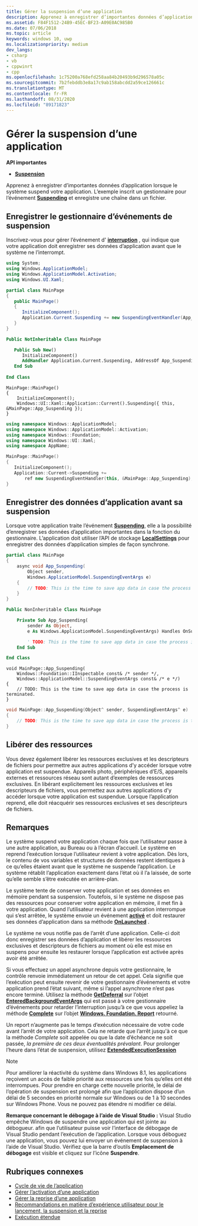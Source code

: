 ```yaml
---
title: Gérer la suspension d’une application
description: Apprenez à enregistrer d’importantes données d’application lorsque le système suspend votre application.
ms.assetid: F84F1512-24B9-45EC-BF23-A09E0AC985B0
ms.date: 07/06/2018
ms.topic: article
keywords: windows 10, uwp
ms.localizationpriority: medium
dev_langs:
- csharp
- vb
- cppwinrt
- cpp
ms.openlocfilehash: 1c75200a768efd258aa84b20493b9d296578a05c
ms.sourcegitcommit: 7b2febddb3e8a17c9ab158abcdd2a59ce126661c
ms.translationtype: MT
ms.contentlocale: fr-FR
ms.lasthandoff: 08/31/2020
ms.locfileid: "89171823"
---
```

# <a name="handle-app-suspend"></a>Gérer la suspension d’une application

**API importantes**

- [**Suspension**](/uwp/api/windows.ui.xaml.application.suspending)

Apprenez à enregistrer d’importantes données d’application lorsque le système suspend votre application. L’exemple inscrit un gestionnaire pour l’événement [**Suspending**](/uwp/api/windows.ui.xaml.application.suspending) et enregistre une chaîne dans un fichier.

## <a name="register-the-suspending-event-handler"></a>Enregistrer le gestionnaire d’événements de suspension

Inscrivez-vous pour gérer l’événement d' [**interruption**](/uwp/api/windows.ui.xaml.application.suspending) , qui indique que votre application doit enregistrer ses données d’application avant que le système ne l’interrompt.

```csharp
using System;
using Windows.ApplicationModel;
using Windows.ApplicationModel.Activation;
using Windows.UI.Xaml;

partial class MainPage
{
   public MainPage()
   {
      InitializeComponent();
      Application.Current.Suspending += new SuspendingEventHandler(App_Suspending);
   }
}
```

```vb
Public NotInheritable Class MainPage

   Public Sub New()
      InitializeComponent()
      AddHandler Application.Current.Suspending, AddressOf App_Suspending
   End Sub
   
End Class
```

```cppwinrt
MainPage::MainPage()
{
    InitializeComponent();
    Windows::UI::Xaml::Application::Current().Suspending({ this, &MainPage::App_Suspending });
}
```

```cpp
using namespace Windows::ApplicationModel;
using namespace Windows::ApplicationModel::Activation;
using namespace Windows::Foundation;
using namespace Windows::UI::Xaml;
using namespace AppName;

MainPage::MainPage()
{
   InitializeComponent();
   Application::Current->Suspending +=
       ref new SuspendingEventHandler(this, &MainPage::App_Suspending);
}
```

## <a name="save-application-data-before-suspension"></a>Enregistrer des données d’application avant sa suspension

Lorsque votre application traite l’événement [**Suspending**](/uwp/api/windows.ui.xaml.application.suspending), elle a la possibilité d’enregistrer ses données d’application importantes dans la fonction du gestionnaire. L’application doit utiliser l’API de stockage [**LocalSettings**](/uwp/api/windows.storage.applicationdata.localsettings) pour enregistrer des données d’application simples de façon synchrone.

```csharp
partial class MainPage
{
    async void App_Suspending(
        Object sender,
        Windows.ApplicationModel.SuspendingEventArgs e)
    {
        // TODO: This is the time to save app data in case the process is terminated.
    }
}
```

```vb
Public NonInheritable Class MainPage

    Private Sub App_Suspending(
        sender As Object,
        e As Windows.ApplicationModel.SuspendingEventArgs) Handles OnSuspendEvent.Suspending

        ' TODO: This is the time to save app data in case the process is terminated.
    End Sub

End Class
```

```cppwinrt
void MainPage::App_Suspending(
    Windows::Foundation::IInspectable const& /* sender */,
    Windows::ApplicationModel::SuspendingEventArgs const& /* e */)
{
    // TODO: This is the time to save app data in case the process is terminated.
}
```

```cpp
void MainPage::App_Suspending(Object^ sender, SuspendingEventArgs^ e)
{
    // TODO: This is the time to save app data in case the process is terminated.
}
```

## <a name="release-resources"></a>Libérer des ressources

Vous devez également libérer les ressources exclusives et les descripteurs de fichiers pour permettre aux autres applications d’y accéder lorsque votre application est suspendue. Appareils photo, périphériques d’E/S, appareils externes et ressources réseau sont autant d’exemples de ressources exclusives. En libérant explicitement les ressources exclusives et les descripteurs de fichiers, vous permettez aux autres applications d’y accéder lorsque votre application est suspendue. Lorsque l’application reprend, elle doit réacquérir ses ressources exclusives et ses descripteurs de fichiers.

## <a name="remarks"></a>Remarques

Le système suspend votre application chaque fois que l’utilisateur passe à une autre application, au Bureau ou à l’écran d’accueil. Le système en reprend l’exécution lorsque l’utilisateur revient à votre application. Dès lors, le contenu de vos variables et structures de données restent identiques à ce qu’elles étaient avant que le système ne suspende l’application. Le système rétablit l’application exactement dans l’état où il l’a laissée, de sorte qu’elle semble s’être exécutée en arrière-plan.

Le système tente de conserver votre application et ses données en mémoire pendant sa suspension. Toutefois, si le système ne dispose pas des ressources pour conserver votre application en mémoire, il met fin à votre application. Quand l’utilisateur revient à une application interrompue qui s’est arrêtée, le système envoie un événement [**activé**](/uwp/api/windows.applicationmodel.core.coreapplicationview.activated) et doit restaurer ses données d’application dans sa méthode [**OnLaunched**](/uwp/api/windows.ui.xaml.application.onlaunched) .

Le système ne vous notifie pas de l’arrêt d’une application. Celle-ci doit donc enregistrer ses données d’application et libérer les ressources exclusives et descripteurs de fichiers au moment où elle est mise en suspens pour ensuite les restaurer lorsque l’application est activée après avoir été arrêtée.

Si vous effectuez un appel asynchrone depuis votre gestionnaire, le contrôle renvoie immédiatement un retour de cet appel. Cela signifie que l’exécution peut ensuite revenir de votre gestionnaire d’événements et votre application prend l’état suivant, même si l’appel asynchrone n’est pas encore terminé. Utilisez la méthode [**GetDeferral**](/uwp/api/Windows.ApplicationModel) sur l’objet [**EnteredBackgroundEventArgs**](/uwp/api/Windows.ApplicationModel) qui est passé à votre gestionnaire d’événements pour retarder l’interruption jusqu’à ce que vous appeliez la méthode [**Complete**](/uwp/api/windows.foundation.deferral.complete) sur l’objet [**Windows. Foundation. Report**](/uwp/api/windows.foundation.deferral) retourné.

Un report n’augmente pas le temps d’exécution nécessaire de votre code avant l’arrêt de votre application. Cela ne retarde que l’arrêt jusqu'à ce que la méthode *Complete* soit appelée ou que la date d’échéance ne soit passée, *la première de ces deux éventualités prévalant*. Pour prolonger l’heure dans l’état de suspension, utilisez [ **ExtendedExecutionSession**](run-minimized-with-extended-execution.md)

> [!NOTE]
> Pour améliorer la réactivité du système dans Windows 8.1, les applications reçoivent un accès de faible priorité aux ressources une fois qu’elles ont été interrompues. Pour prendre en charge cette nouvelle priorité, le délai de l’opération de suspension est prolongé afin que l’application dispose d’un délai de 5 secondes en priorité normale sur Windows ou de 1 à 10 secondes sur Windows Phone. Vous ne pouvez pas étendre ni modifier ce délai.

**Remarque concernant le débogage à l’aide de Visual Studio :** Visual Studio empêche Windows de suspendre une application qui est jointe au débogueur. afin que l’utilisateur puisse voir l’interface de débogage de Visual Studio pendant l’exécution de l’application. Lorsque vous déboguez une application, vous pouvez lui envoyer un événement de suspension à l’aide de Visual Studio. Vérifiez que la barre d’outils **Emplacement de débogage** est visible et cliquez sur l’icône **Suspendre**.

## <a name="related-topics"></a>Rubriques connexes

* [Cycle de vie de l’application](app-lifecycle.md)
* [Gérer l’activation d’une application](activate-an-app.md)
* [Gérer la reprise d’une application](resume-an-app.md)
* [Recommandations en matière d’expérience utilisateur pour le lancement, la suspension et la reprise](./index.md)
* [Exécution étendue](run-minimized-with-extended-execution.md)

 

 